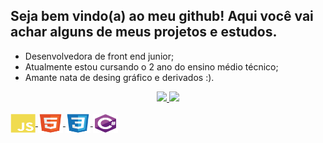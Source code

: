 ## Seja bem vindo(a) ao meu github! Aqui você vai achar alguns de meus projetos e estudos.

- Desenvolvedora de front end junior;
- Atualmente estou cursando o 2 ano do ensino médio técnico;
- Amante nata de desing gráfico e derivados :).



<div align="center">
  <a href="https://github.com/mmaduzera">
  <img height="180em" src="https://github-readme-stats.vercel.app/api?username=mmaduzera&show_icons=true&theme=dark&include_all_commits=true&count_private=true"/>
  <img height="180em" src="https://github-readme-stats.vercel.app/api/top-langs/?username=mmaduzera&layout=compact&langs_count=7&theme=dark"/>
</div>
<div style="display: inline_block"><br>
  <img align="center" alt="madu-Js" height="30" width="40" src="https://raw.githubusercontent.com/devicons/devicon/master/icons/javascript/javascript-plain.svg">
  <img align="center" alt="madu-HTML" height="30" width="40" src="https://raw.githubusercontent.com/devicons/devicon/master/icons/html5/html5-original.svg">
  <img align="center" alt="madu-CSS" height="30" width="40" src="https://raw.githubusercontent.com/devicons/devicon/master/icons/css3/css3-original.svg">
  <img align="center" alt="madu-Csharp" height="30" width="40" src="https://raw.githubusercontent.com/devicons/devicon/master/icons/csharp/csharp-original.svg">

  
  ##
 
